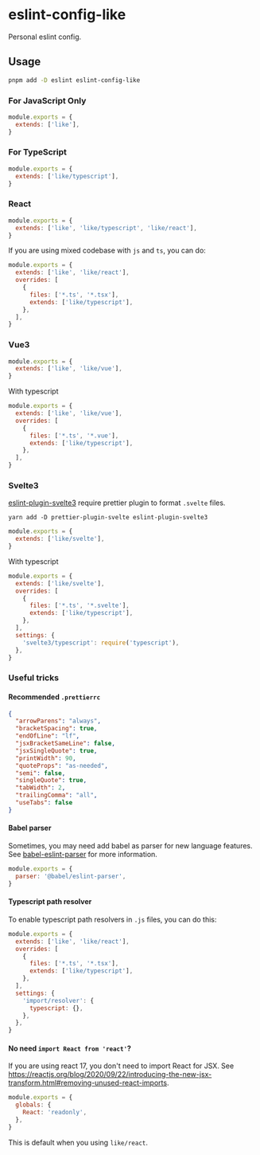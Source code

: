# eslint-config-like

Personal eslint config.

## Usage

```bash
pnpm add -D eslint eslint-config-like
```

### For JavaScript Only

```js
module.exports = {
  extends: ['like'],
}
```

### For TypeScript

```js
module.exports = {
  extends: ['like/typescript'],
}
```

### React

```js
module.exports = {
  extends: ['like', 'like/typescript', 'like/react'],
}
```

If you are using mixed codebase with `js` and `ts`, you can do:

```js
module.exports = {
  extends: ['like', 'like/react'],
  overrides: [
    {
      files: ['*.ts', '*.tsx'],
      extends: ['like/typescript'],
    },
  ],
}
```

### Vue3

```js
module.exports = {
  extends: ['like', 'like/vue'],
}
```

With typescript

```js
module.exports = {
  extends: ['like', 'like/vue'],
  overrides: [
    {
      files: ['*.ts', '*.vue'],
      extends: ['like/typescript'],
    },
  ],
}
```

### Svelte3

[eslint-plugin-svelte3](https://github.com/sveltejs/eslint-plugin-svelte3) require prettier plugin to format `.svelte` files.

```
yarn add -D prettier-plugin-svelte eslint-plugin-svelte3
```

```js
module.exports = {
  extends: ['like/svelte'],
}
```

With typescript

```js
module.exports = {
  extends: ['like/svelte'],
  overrides: [
    {
      files: ['*.ts', '*.svelte'],
      extends: ['like/typescript'],
    },
  ],
  settings: {
    'svelte3/typescript': require('typescript'),
  },
}
```

### Useful tricks

#### Recommended `.prettierrc`

```json
{
  "arrowParens": "always",
  "bracketSpacing": true,
  "endOfLine": "lf",
  "jsxBracketSameLine": false,
  "jsxSingleQuote": true,
  "printWidth": 90,
  "quoteProps": "as-needed",
  "semi": false,
  "singleQuote": true,
  "tabWidth": 2,
  "trailingComma": "all",
  "useTabs": false
}
```

#### Babel parser

Sometimes, you may need add babel as parser for new language features. See [babel-eslint-parser](https://github.com/babel/babel/tree/main/eslint/babel-eslint-parser) for more information.

```js
module.exports = {
  parser: '@babel/eslint-parser',
}
```

#### Typescript path resolver

To enable typescript path resolvers in `.js` files, you can do this:

```js
module.exports = {
  extends: ['like', 'like/react'],
  overrides: [
    {
      files: ['*.ts', '*.tsx'],
      extends: ['like/typescript'],
    },
  ],
  settings: {
    'import/resolver': {
      typescript: {},
    },
  },
}
```

#### No need `import React from 'react'`?

If you are using react 17, you don't need to import React for JSX. See https://reactjs.org/blog/2020/09/22/introducing-the-new-jsx-transform.html#removing-unused-react-imports.

```js
module.exports = {
  globals: {
    React: 'readonly',
  },
}
```

This is default when you using `like/react`.
